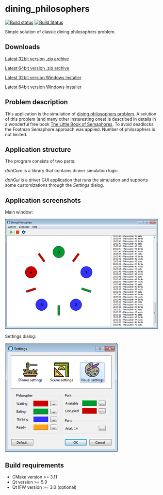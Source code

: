# dining_philosophers

[![Build status](https://ci.appveyor.com/api/projects/status/vqxf2tauhe7717rp?svg=true)](https://ci.appveyor.com/project/ivzhuravlev/dining-philosophers)
[![Build Status](https://travis-ci.com/ivzhuravlev/dining_philosophers.svg?branch=master)](https://travis-ci.com/ivzhuravlev/dining_philosophers)

Simple solution of classic dining philosophers problem.

## Downloads

[Latest 32bit version .zip archive](https://github.com/ivzhuravlev/dining_philosophers/releases/download/v1.1.0/DiningPhilosophers-1.1.0-win32.zip)

[Latest 64bit version .zip archive](https://github.com/ivzhuravlev/dining_philosophers/releases/download/v1.1.0/DiningPhilosophers-1.1.0-win64.zip)

[Latest 32bit version Windows Installer](https://github.com/ivzhuravlev/dining_philosophers/releases/download/v1.1.0/DiningPhilosophers-1.1.0-win32.exe)

[Latest 64bit version Windows Installer](https://github.com/ivzhuravlev/dining_philosophers/releases/download/v1.1.0/DiningPhilosophers-1.1.0-win64.exe)

## Problem description
This application is the simulation of [dining philosophers problem](https://en.wikipedia.org/wiki/Dining_philosophers_problem). A solution of this problem (and many other insteresting ones) is described in details in a wonderful free book [The Little Book of Semaphores](http://greenteapress.com/wp/semaphores/). To avoid deadlocks the Footman Semaphore approach was applied. Number of philosophers is not limited.

## Application structure
The program consists of two parts:

*dphCore* is a library that contains dinner simulation logic.

*dphGui* is a driver GUI application that runs the simulation and supports some customizations through the *Settings* dialog. 

## Application screenshots
Main window:

![main window](https://github.com/ivzhuravlev/dining_philosophers/blob/master/screenshots/main_window.png "Main window")

Settings dialog:

![settings dialog](https://github.com/ivzhuravlev/dining_philosophers/blob/master/screenshots/settings.png "Settings dialog")

## Build requirements
- CMake version >= 3.11
- Qt version >= 5.9
- Qt IFW version >= 3.0 (optional)
